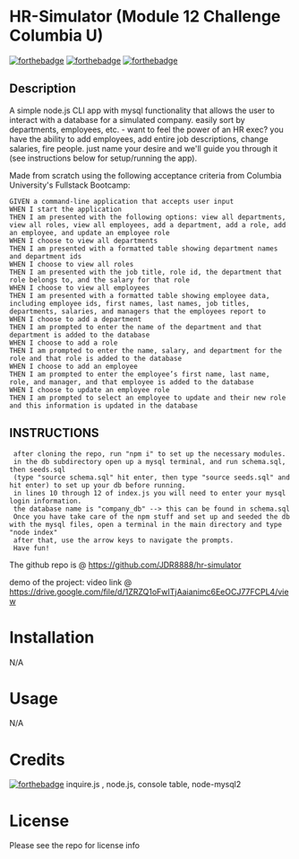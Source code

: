 #  HR-Simulator (Module 12 Challenge Columbia U)
[![forthebadge](https://forthebadge.com/images/badges/powered-by-coffee.svg)](https://forthebadge.com) [![forthebadge](https://forthebadge.com/images/badges/uses-js.svg)](https://forthebadge.com) [![forthebadge](https://forthebadge.com/images/badges/gluten-free.svg)](https://forthebadge.com) 

## Description
A simple node.js CLI app with mysql functionality that allows the user to interact with a database for a simulated company. easily sort by departments, employees, etc. - want to feel the power of an HR exec? you have the ability to add employees, add entire job descriptions, change salaries, fire people. just name your desire and we'll guide you through it (see instructions below for setup/running the app). 

Made from scratch using the following acceptance criteria from Columbia University's Fullstack Bootcamp:
```
GIVEN a command-line application that accepts user input
WHEN I start the application
THEN I am presented with the following options: view all departments, view all roles, view all employees, add a department, add a role, add an employee, and update an employee role
WHEN I choose to view all departments
THEN I am presented with a formatted table showing department names and department ids
WHEN I choose to view all roles
THEN I am presented with the job title, role id, the department that role belongs to, and the salary for that role
WHEN I choose to view all employees
THEN I am presented with a formatted table showing employee data, including employee ids, first names, last names, job titles, departments, salaries, and managers that the employees report to
WHEN I choose to add a department
THEN I am prompted to enter the name of the department and that department is added to the database
WHEN I choose to add a role
THEN I am prompted to enter the name, salary, and department for the role and that role is added to the database
WHEN I choose to add an employee
THEN I am prompted to enter the employee’s first name, last name, role, and manager, and that employee is added to the database
WHEN I choose to update an employee role
THEN I am prompted to select an employee to update and their new role and this information is updated in the database

```

## INSTRUCTIONS
```
 after cloning the repo, run "npm i" to set up the necessary modules. 
 in the db subdirectory open up a mysql terminal, and run schema.sql, then seeds.sql 
 (type "source schema.sql" hit enter, then type "source seeds.sql" and hit enter) to set up your db before running. 
 in lines 10 through 12 of index.js you will need to enter your mysql login information. 
 the database name is "company_db" --> this can be found in schema.sql
 Once you have take care of the npm stuff and set up and seeded the db with the mysql files, open a terminal in the main directory and type "node index"
 after that, use the arrow keys to navigate the prompts.
 Have fun!
```


The github repo is @ https://github.com/JDR8888/hr-simulator

demo of the project: video link @ https://drive.google.com/file/d/1ZRZQ1oFwITjAaianimc6EeOCJ77FCPL4/view 



# Installation
N/A
# Usage
N/A
# Credits   
  [![forthebadge](https://forthebadge.com/images/badges/uses-badges.svg)](https://forthebadge.com) 
  inquire.js , node.js, console table, node-mysql2
# License
Please see the repo for license info
